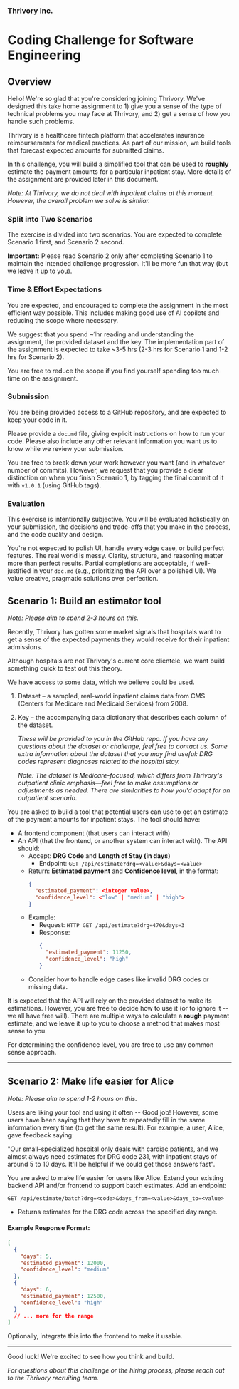 ### Thrivory Inc.

# Coding Challenge for Software Engineering

## Overview

Hello! We're so glad that you're considering joining Thrivory. We've designed this take home assignment to 1) give you a sense of the type of technical problems you may face at Thrivory, and 2) get a sense of how you handle such problems.

Thrivory is a healthcare fintech platform that accelerates insurance reimbursements for medical practices. As part of our mission, we build tools that forecast expected amounts for submitted claims.

In this challenge, you will build a simplified tool that can be used to **roughly** estimate the payment amounts for a particular inpatient stay. More details of the assignment are provided later in this document.

_Note: At Thrivory, we do not deal with inpatient claims at this moment. However, the overall problem we solve is similar._

### Split into Two Scenarios

The exercise is divided into two scenarios. You are expected to complete Scenario 1 first, and Scenario 2 second. 

**Important:** Please read Scenario 2 only after completing Scenario 1 to maintain the intended challenge progression. It'll be more fun that way (but we leave it up to you).

### Time & Effort Expectations

You are expected, and encouraged to complete the assignment in the most efficient way possible. This includes making good use of AI copilots and reducing the scope where necessary.

We suggest that you spend ~1hr reading and understanding the assignment, the provided dataset and the key. The implementation part of the assignment is expected to take ~3-5 hrs (2-3 hrs for Scenario 1 and 1-2 hrs for Scenario 2).

You are free to reduce the scope if you find yourself spending too much time on the assignment.

### **Submission**

You are being provided access to a GitHub repository, and are expected to keep your code in it.

Please provide a `doc.md` file, giving explicit instructions on how to run your code. Please also include any other relevant information you want us to know while we review your submission.

You are free to break down your work however you want (and in whatever number of commits). However, we request that you provide a clear distinction on when you finish Scenario 1, by tagging the final commit of it with `v1.0.1` (using GitHub tags).

### **Evaluation**

This exercise is intentionally subjective. You will be evaluated holistically on your submission, the decisions and trade-offs that you make in the process, and the code quality and design.

You're not expected to polish UI, handle every edge case, or build perfect features. The real world is messy. Clarity, structure, and reasoning matter more than perfect results. Partial completions are acceptable, if well-justified in your `doc.md` (e.g., prioritizing the API over a polished UI). We value creative, pragmatic solutions over perfection.

## Scenario 1: Build an estimator tool

_Note: Please aim to spend 2-3 hours on this._

Recently, Thrivory has gotten some market signals that hospitals want to get a sense of the expected payments they would receive for their inpatient admissions.

Although hospitals are not Thrivory's current core clientele, we want build something quick to test out this theory.

We have access to some data, which we believe could be used.

  1. Dataset – a sampled, real-world inpatient claims data from CMS (Centers for Medicare and Medicaid Services) from 2008.
  2. Key – the accompanying data dictionary that describes each column of the dataset.

      _These will be provided to you in the GitHub repo. If you have any questions about the dataset or challenge, feel free to contact us. Some extra information about the dataset that you may find useful: DRG codes represent diagnoses related to the hospital stay._

      _Note: The dataset is Medicare-focused, which differs from Thrivory's outpatient clinic emphasis—feel free to make assumptions or adjustments as needed. There are similarities to how you'd adapt for an outpatient scenario._

You are asked to build a tool that potential users can use to get an estimate of the payment amounts for inpatient stays. The tool should have:

* A frontend component (that users can interact with)
* An API (that the frontend, or another system can interact with). The API should:
  * Accept: **DRG Code** and **Length of Stay (in days)**
    * Endpoint: `GET /api/estimate?drg=<value>&days=<value>`
  * Return: **Estimated payment** and **Confidence level**, in the format:
    ```json
    {
      "estimated_payment": <integer value>,
      "confidence_level": <"low" | "medium" | "high">
    }
    ```
  * Example:
    * Request: `HTTP GET /api/estimate?drg=470&days=3`
    * Response:
      ```json
      {
        "estimated_payment": 11250,
        "confidence_level": "high"
      }
      ```
  * Consider how to handle edge cases like invalid DRG codes or missing data.

It is expected that the API will rely on the provided dataset to make its estimations. However, you are free to decide how to use it (or to ignore it -- we all have free will). There are multiple ways to calculate a **rough** payment estimate, and we leave it up to you to choose a method that makes most sense to you.

For determining the confidence level, you are free to use any common sense approach.

---

## Scenario 2: Make life easier for Alice

_Note: Please aim to spend 1-2 hours on this._

Users are liking your tool and using it often -- Good job! However, some users have been saying that they have to repeatedly fill in the same information every time (to get the same result). For example, a user, Alice, gave feedback saying:

   "Our small-specialized hospital only deals with cardiac patients, and we almost always need estimates for DRG code 231, with inpatient stays of around 5 to 10 days. It'll be helpful if we could get those answers fast".

You are asked to make life easier for users like Alice. Extend your existing backend API and/or frontend to support batch estimates. Add an endpoint:

```
GET /api/estimate/batch?drg=<code>&days_from=<value>&days_to=<value>
```

* Returns estimates for the DRG code across the specified day range.

#### **Example Response Format:**

```json
[
  {
    "days": 5,
    "estimated_payment": 12000,
    "confidence_level": "medium"
  },
  {
    "days": 6,
    "estimated_payment": 12500,
    "confidence_level": "high"
  }
  // ... more for the range
]
```

Optionally, integrate this into the frontend to make it usable.

---

Good luck! We're excited to see how you think and build.

*For questions about this challenge or the hiring process, please reach out to the Thrivory recruiting team.*